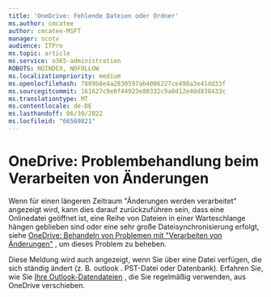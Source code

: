```yaml
---
title: 'OneDrive: Fehlende Dateien oder Ordner'
ms.author: cmcatee
author: cmcatee-MSFT
manager: scotv
audience: ITPro
ms.topic: article
ms.service: o365-administration
ROBOTS: NOINDEX, NOFOLLOW
ms.localizationpriority: medium
ms.openlocfilehash: 7889b8e4a2830597ab4006227ce498a3e41dd33f
ms.sourcegitcommit: 161627c9e0f44923e80332c9a8d12e40d838433c
ms.translationtype: MT
ms.contentlocale: de-DE
ms.lasthandoff: 06/30/2022
ms.locfileid: "66569821"
---
```

# <a name="onedrive-troubleshoot-processing-changes"></a>OneDrive: Problembehandlung beim Verarbeiten von Änderungen

Wenn für einen längeren Zeitraum "Änderungen werden verarbeitet" angezeigt wird, kann dies darauf zurückzuführen sein, dass eine Onlinedatei geöffnet ist, eine Reihe von Dateien in einer Warteschlange hängen geblieben sind oder eine sehr große Dateisynchronisierung erfolgt, siehe [OneDrive: Behandeln von Problemen mit "Verarbeiten von Änderungen"](https://support.microsoft.com/office/onedrive-is-stuck-on-processing-changes-b386b813-9b66-4e47-8c4c-2b45533edccd) , um dieses Problem zu beheben.

Diese Meldung wird auch angezeigt, wenn Sie über eine Datei verfügen, die sich ständig ändert (z. B. outlook . PST-Datei oder Datenbank). Erfahren Sie, wie Sie [Ihre Outlook-Datendateien](https://support.microsoft.com/office/how-to-remove-an-outlook-pst-data-file-from-onedrive-b6b9e522-59bd-40f7-949f-168d0aa9b38e) , die Sie regelmäßig verwenden, aus OneDrive verschieben.
